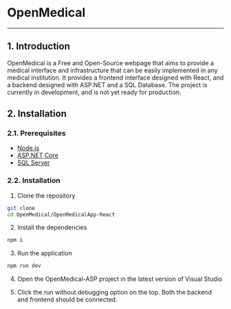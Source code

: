 # OpenMedical

<hr/>

## 1. Introduction

OpenMedical is a Free and Open-Source webpage that aims to provide a medical interface and infrastructure that can be easily implemented in any medical institution. It provides a frontend interface designed with React, and a backend designed with ASP.NET and a SQL Database. The project is currently in development, and is not yet ready for production.

## 2. Installation

### 2.1. Prerequisites

- [Node.js](https://nodejs.org/en/)
- [ASP.NET Core](https://dotnet.microsoft.com/download)
- [SQL Server](https://www.microsoft.com/en-us/sql-server/sql-server-downloads)

### 2.2. Installation

1. Clone the repository

```bash
git clone
cd OpenMedical/OpenMedicalApp-React
```

2. Install the dependencies

```bash
npm i
```

3. Run the application

```bash
npm run dev
```

4. Open the OpenMedical-ASP project in the latest version of Visual Studio

5. Click the run without debugging option on the top. Both the backend and frontend should be connected.
